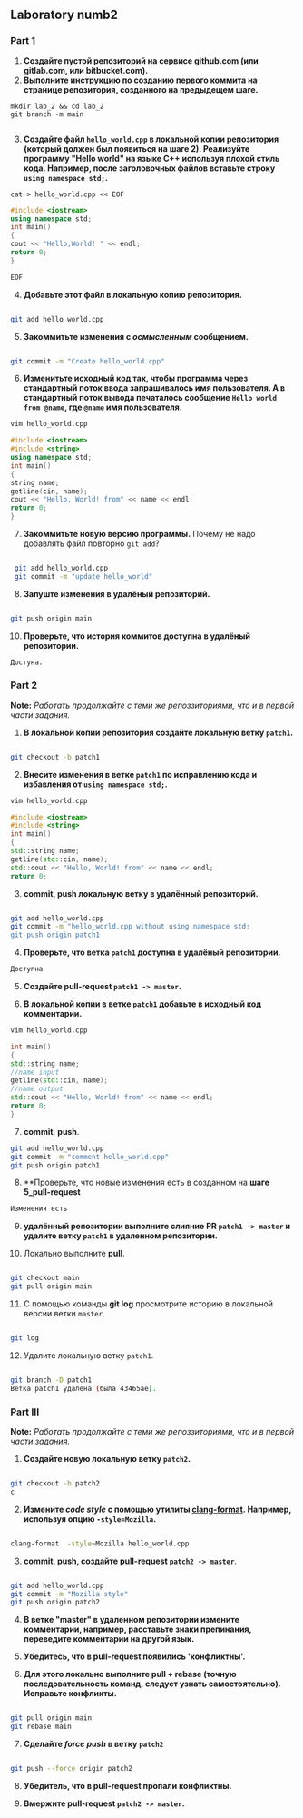 ## Laboratory numb2


### Part 1

1. **Создайте пустой репозиторий на сервисе github.com (или gitlab.com, или bitbucket.com).**
2. **Выполните инструкцию по созданию первого коммита на странице репозитория, созданного на предыдещем шаге.**


```shell
mkdir lab_2 && cd lab_2
git branch -m main
	
```
	
	
3. **Создайте файл `hello_world.cpp` в локальной копии репозитория (который должен был появиться на шаге 2). Реализуйте программу "Hello world" на языке C++ используя плохой стиль кода. Например, после заголовочных файлов вставьте строку `using namespace std;`.**


```shell
cat > hello_world.cpp << EOF
```

```cpp
#include <iostream>
using namespace std;
int main() 
{
cout << "Hello,World! " << endl;
return 0;
}
```

```bash
EOF
```


4. **Добавьте этот файл в локальную копию репозитория.**


``` bash

git add hello_world.cpp

```


5. **Закоммитьте изменения с *осмысленным* сообщением.**

```bash 

git commit -m "Create hello_world.cpp"

```

6. **Изменитьте исходный код так, чтобы программа через стандартный поток ввода запрашивалось имя пользователя. А в стандартный поток вывода печаталось сообщение `Hello world from @name`, где `@name` имя пользователя.**


```bash
vim hello_world.cpp
```
```cpp 
#include <iostream>
#include <string>
using namespace std;
int main()
{
string name;
getline(cin, name);
cout << "Hello, World! from" << name << endl;
return 0;
}
```


7. **Закоммитьте новую версию программы.** Почему не надо добавлять файл повторно `git add`?


```bash

 git add hello_world.cpp
 git commit -m "update hello_world"

```


8. **Запуште изменения в удалёный репозиторий.**


```bash

git push origin main

```


10. **Проверьте, что история коммитов доступна в удалёный репозитории.**
```bash
Достуна.
```



### Part 2
**Note:** *Работать продолжайте с теми же репоззиториями, что и в первой части задания.*


1. **В локальной копии репозитория создайте локальную ветку `patch1`.**


```bash

git checkout -b patch1

```


2. **Внесите изменения в ветке `patch1` по исправлению кода и избавления от `using namespace std;`.**


```bash
vim hello_world.cpp
```

```cpp
#include <iostream>
#include <string>
int main()
{
std::string name;
getline(std::cin, name);
std::cout << "Hello, World! from" << name << endl;
return 0;

```


3. **commit, push локальную ветку в удалённый репозиторий.**


```bash 

git add hello_world.cpp
git commit -m "hello_world.cpp without using namespace std;
git push origin patch1

```


4. **Проверьте, что ветка `patch1` доступна в удалёный репозитории.**

```bash
Доступна
```


5. **Создайте pull-request `patch1 -> master`.**


6. **В локальной копии в ветке `patch1` добавьте в исходный код комментарии.**


```bash
vim hello_world.cpp
```

```cpp
int main()
{
std::string name;
//name input
getline(std::cin, name);
//name output
std::cout << "Hello, World! from" << name << endl;
return 0;
}

```


7. **commit**, **push**.
```bash
git add hello_world.cpp
git commit -m "comment hello_world.cpp"
git push origin patch1
```
8. **Проверьте, что новые изменения есть в созданном на **шаге 5_pull-request**


```bash
Изменения есть
```


9. **удалённый репозитории выполните  слияние PR `patch1 -> master` и удалите ветку `patch1` в удаленном репозитории.**

10. Локально выполните **pull**.


```bash

git checkout main
git pull origin main

```


11. С помощью команды **git log** просмотрите историю в локальной версии ветки `master`.


```bash

git log

```


12. Удалите локальную ветку `patch1`.


```bash

git branch -D patch1
Ветка patch1 удалена (была 43465ae).

```




### Part III
**Note:** *Работать продолжайте с теми же репоззиториями, что и в первой части задания.*


1. **Создайте новую локальную ветку `patch2`.**


```bash

git checkout -b patch2
c
```


2. **Измените *code style* с помощью утилиты [**clang-format**](http://clang.llvm.org/docs/ClangFormat.html). Например, используя опцию `-style=Mozilla`.**


```bash

clang-format  -style=Mozilla hello_world.cpp 

```


3. **commit, push, создайте pull-request `patch2 -> master`**.


```bash

git add hello_world.cpp
git commit -m "Mozilla style"
git push origin patch2

```


4. **В ветке "master" в удаленном репозитории измените комментарии, например, расставьте знаки препинания, переведите комментарии на другой язык.**


5. **Убедитесь, что в pull-request появились 'конфликтны'.**


6. **Для этого локально выполните pull + rebase (точную последовательность команд, следует узнать самостоятельно). Исправьте конфликты.**


```bash

git pull origin main
git rebase main

```


7. **Сделайте *force push* в ветку `patch2`**

```bash

git push --force origin patch2

```


8. **Убедитель, что в pull-request пропали конфликтны.**


9. **Вмержите pull-request `patch2 -> master`.**

